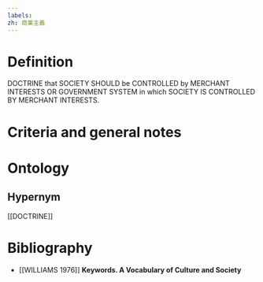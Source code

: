 ```yaml
---
labels: 
zh: 商業主義
---
```


# Definition
DOCTRINE that SOCIETY SHOULD be CONTROLLED by MERCHANT INTERESTS OR GOVERNMENT SYSTEM in which SOCIETY IS CONTROLLED BY MERCHANT INTERESTS.
# Criteria and general notes
# Ontology

## Hypernym
[[DOCTRINE]]
# Bibliography
- [[WILLIAMS 1976]]
**Keywords.  A Vocabulary of Culture and Society** 
